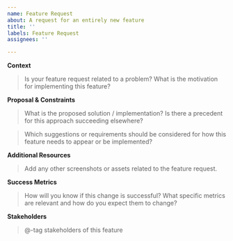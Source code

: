 ```yaml
---
name: Feature Request
about: A request for an entirely new feature
title: ''
labels: Feature Request
assignees: ''

---
```


**Context**

> Is your feature request related to a problem? What is the motivation for implementing this feature?

**Proposal & Constraints**

> What is the proposed solution / implementation? Is there a precedent for this approach succeeding elsewhere?

> Which suggestions or requirements should be considered for how this feature needs to appear or be implemented?

**Additional Resources**

> Add any other screenshots or assets related to the feature request.

**Success Metrics**

> How will you know if this change is successful? What specific metrics are relevant and how do you expect them to change?

**Stakeholders**

> @-tag stakeholders of this feature
